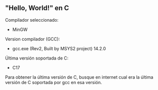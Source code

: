 ## "Hello, World!" en C

Compilador seleccionado:

- MinGW

Version compilador (GCC):

- gcc.exe (Rev2, Built by MSYS2 project) 14.2.0

Última versión soportada de C:

- C17

Para obtener la última versión de C, busque en internet cual era la última versión de C soportada por gcc en esa versión.
